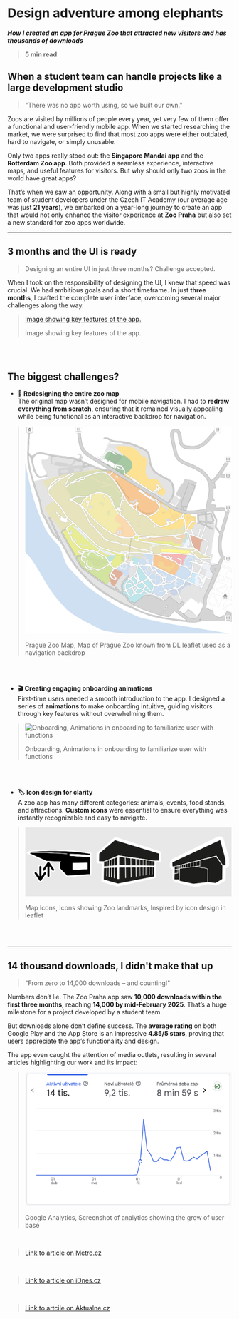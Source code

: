 # **Design adventure among elephants**  
***How I created an app for Prague Zoo that attracted new visitors and has thousands of downloads***  

> **5 min read**  

## **When a student team can handle projects like a large development studio**  
> "There was no app worth using, so we built our own."  

Zoos are visited by millions of people every year, yet very few of them offer a functional and user-friendly mobile app. When we started researching the market, we were surprised to find that most zoo apps were either outdated, hard to navigate, or simply unusable.  

Only two apps really stood out: the **Singapore Mandai app** and the **Rotterdam Zoo app**. Both provided a seamless experience, interactive maps, and useful features for visitors. But why should only two zoos in the world have great apps?  

That’s when we saw an opportunity. Along with a small but highly motivated team of student developers under the Czech IT Academy (our average age was just **21 years**), we embarked on a year-long journey to create an app that would not only enhance the visitor experience at **Zoo Praha** but also set a new standard for zoo apps worldwide.  

---

## **3 months and the UI is ready**  
> Designing an entire UI in just three months? Challenge accepted.  

When I took on the responsibility of designing the UI, I knew that speed was crucial. We had ambitious goals and a short timeframe. In just **three months**, I crafted the complete user interface, overcoming several major challenges along the way.

>[Image showing key features of the app.](/images/screenshots.jpeg)
>
>Image showing key features of the app.
<br>
<br>

## **The biggest challenges?**  
- **📍 Redesigning the entire zoo map**  
  The original map wasn’t designed for mobile navigation. I had to **redraw everything from scratch**, ensuring that it remained visually appealing while being functional as an interactive backdrop for navigation.  

>![Prague Zoo Map, Map of Prague Zoo known from DL leaflet used as a navigation backdrop](/images/map.png)
>
>Prague Zoo Map, Map of Prague Zoo known from DL leaflet used as a navigation backdrop
<br>
<br>

- **🎬 Creating engaging onboarding animations**  
  First-time users needed a smooth introduction to the app. I designed a series of **animations** to make onboarding intuitive, guiding visitors through key features without overwhelming them.

>![Onboarding, Animations in onboarding to familiarize user with functions](/images/Animations.gif)
>
>Onboarding, Animations in onboarding to familiarize user with functions
<br>
<br>

- **🏷️ Icon design for clarity**  
  A zoo app has many different categories: animals, events, food stands, and attractions. **Custom icons** were essential to ensure everything was instantly recognizable and easy to navigate.  

>![Map Icons, Icons showing Zoo landmarks, Inspired by icon design in leaflet](/images/icons.png)
>
>Map Icons, Icons showing Zoo landmarks, Inspired by icon design in leaflet
<br>
<br>

---

## **14 thousand downloads, I didn't make that up**  
> "From zero to 14,000 downloads – and counting!"  

Numbers don’t lie. The Zoo Praha app saw **10,000 downloads within the first three months**, reaching **14,000 by mid-February 2025**. That’s a huge milestone for a project developed by a student team.  

But downloads alone don’t define success. The **average rating** on both Google Play and the App Store is an impressive **4.85/5 stars**, proving that users appreciate the app’s functionality and design.  

The app even caught the attention of media outlets, resulting in several articles highlighting our work and its impact:  

>![Google Analytics, Screenshot of analytics showing the grow of user base](/images/analytics.png)
>
>Google Analytics, Screenshot of analytics showing the grow of user base
<br>

>[Link to article on Metro.cz](https://www.metro.cz/praha/od-lednich-medvedu-k-vombatovi-jen-za-sest-minut-vyzkouseli-jsme-novou-aplikaci-zoo-praha.A241014_165353_metro-praha_mjafi)
<br>

>[Link to article on iDnes.cz](https://www.idnes.cz/zpravy/domaci/aplikace-zoo-praha-navigace-vstupenka-pruvodce-troja.A241029_064605_domaci_dyn)
<br>

>[Link to artcile on Aktualne.cz](https://zpravy.aktualne.cz/domaci/prazska-zoo-nova-mobilni-aplikace-studenti/r~60506514896f11ef95ee0cc47ab5f122/)
